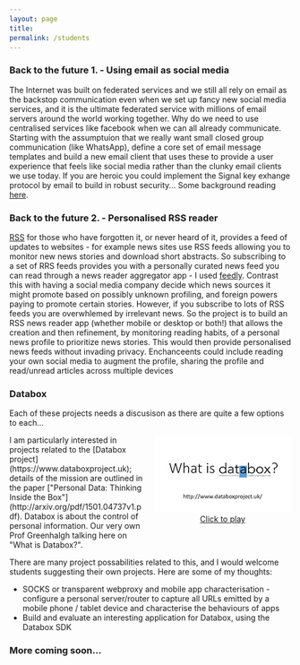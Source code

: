 ```yaml
---
layout: page
title: 
permalink: /students
---
```

### Back to the future 1. - Using email as social media

The Internet was built on federated services and we still all rely on email as the backstop communication even when we set up fancy new social media services, and it is the ultimate federated service with millions of email servers around the world working together. Why do we need to use centralised services like facebook when we can all already communicate. Starting with the assumptuion that we really want small closed group communication (like WhatsApp), define a core set of email message templates and build a new email client that uses these to provide a user experience that feels like social media rather than the clunky email clients we use today. If you are heroic you could implement the Signal key exhange protocol by email to build in robust security... Some background reading [here](/on-things-end-to-end/).

### Back to the future 2. - Personalised RSS reader

[RSS](https://en.wikipedia.org/wiki/RSS) for those who have forgotten it, or never heard of it, provides a feed of updates to websites - for example news sites use RSS feeds allowing you to monitor new news stories and download short abstracts. So subscribing to a set of RRS feeds provides you with a personally curated news feed you can read through a news reader aggregator app - I used [feedly](https://feedly.com). Contrast this with having a social media company decide which news sources it might promote based on possibly unknown profiling, and foreign powers paying to promote certain stories. However, if you subscribe to lots of RSS feeds you are overwhlemed by irrelevant news. So the project is to build an RSS news reader app (whether mobile or desktop or both!) that allows the creation and then refinement, by monitoring reading habits, of a personal news profile to prioritize news stories. This would then provide personalised news feeds without invading privacy. Enchanceents could include reading your own social media to augment the profile, sharing the profile and read/unread articles across multiple devices

### Databox 
Each of these projects needs a discusison as there are quite a few options to each...
<div style="clear: right; float: right; margin-bottom: 1em; margin-left: 1em; text-align:center;"><a href="https://www.youtube.com/watch?v=NBxMk4LMGbk" target="_blank"><img alt="What is Databox Video" src="/images/whatisdatabox.jpg">
<br />
Click to play</a></div>
I am particularly interested in projects related to the [Databox project](https://www.databoxproject.uk); details of the mission are outlined in the paper ["Personal Data: Thinking Inside the Box"](http://arxiv.org/pdf/1501.04737v1.pdf). Databox is about the control of personal information. Our very own Prof Greenhalgh talking here on "What is Databox?".

There are many project possabilities related to this, and I would welcome
students suggesting their own projects. Here are some
of my thoughts:

- SOCKS or transparent webproxy and mobile app characterisation - configure a personal server/router to capture all URLs emitted by a mobile phone / tablet device and characterise the behaviours of apps
- Build and evaluate an interesting application for Databox, using the Databox SDK



### More coming soon...




